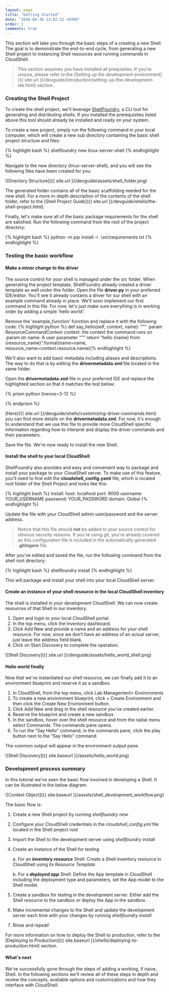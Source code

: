 ```yaml
---
layout: page
title: "Getting Started"
date: "2016-04-30 13:02:32 +0300"
order: 1
comments: true
---
```

This section will take you through the basic steps of a creating a new Shell. The goal is to demonstrate the end-to-end cycle, from generating a new Shell project to instancing Shell resources and running commands in CloudShell.  

> This section assumes you have installed all prequisites.  If you're unsure, please refer to the [Setting up the development environment]({{ site.url }}/devguide/introduction/setting-up-the-development-ide.html) section.  

### Creating the Shell Project

To create the shell project, we'll leverage [ShellFoundry](https://github.com/QualiSystems/shellfoundry), a CLI tool for generating and distributing shells. If you installed the prerequisites listed above this tool should already be installed and ready on your system.

To create a new project, simply run the following command in your local computer, which will create a new sub directory containing the basic shell project structure and files:

{% highlight bash %} shellfoundry new linux-server-shell {% endhighlight %}

Navigate to the new directory (linux-server-shell), and you will see the following files have been created for you:

![Directory Structure]({{ site.url }}/devguide/assets/shell_folder.png)

The generated folder contains all of the basic scaffolding needed for the new shell. For a more in-depth description of the contents of the shell folder, refer to the [Shell Project Guide]({{ site.url }}/devguide/shells/the-shell-project.html).

Finally, let's make sure all of the basic package requirements for the shell are satisfied. Run the following command
from the root of the project directory:

{% highlight bash %}
python -m pip install -r .\src\requirements.txt
{% endhighlight %}

### Testing the basic workflow

#### Make a minor change to the driver

The source control for your shell is managed under the _src_ folder. When generating the project template, ShellFoundry already created a driver template as well under this folder. Open the file **driver.py** in your preferred IDE/editor. You'll see it already contains a driver for our shell with an example command already in place. We'll soon implement our first command in this file. For now, let's just make sure everything is in working order by adding a simple 'hello world'.

Remove the 'example_function' function and replace it with the following code:
{% highlight python %}
def say_hello(self, context, name):
    """
    :param ResourceCommandContext context: the context the command runs on
    :param str name: A user parameter
    """
    return "hello {name} from {resource_name}".format(name=name, resource_name=context.resource.name){% endhighlight %}

We'll also want to add basic metadata including aliases and descriptions. The way to do that is by
editing the **drivermetadata.xml** file located in the same folder.

Open the **drivermetadata.xml** file in your preferred IDE and replace the highlighted section so that it matches
the test below:

{% prism python linenos=3-12 %}
<Driver Description="Describe the purpose of your CloudShell shell" MainClass="driver.LinuxServerShellDriver" Name="LinuxServerShellDriver" Version="1.0.0">
    <Layout>
        <Category Name="Samples">
            <Command Description="Simple hello world function" DisplayName="Say Hello" Name="say_hello" >
                <Parameters>
                    <Parameter Name="name" Type="String" Mandatory = "True" DefaultValue="" DisplayName="Your name"
                               Description="Enter your full name here"/>
                </Parameters>
            </Command>
        </Category>
    </Layout>
</Driver>

{% endprism %}

[Here]({{ site.url }}/devguide/shells/customizing-driver-commands.html) you can find more details on the **drivermetadata.xml**. For now, it's enough to understand that we use this file to provide more CloudShell specific information regarding how to interpret and display the driver commands and their parameters.

Save the file. We're now ready to install the new Shell.

#### Install the shell to your local CloudShell

ShellFoundry also provides and easy and convenient way to package and install your package to your CloudShell server.
To make use of this feature, you'll need to first edit the **cloudshell_config.yaml** file, which is located root folder of the Shell Project and looks like this:

{% highlight bash %}
install:
  host: localhost
  port: 9000
  username: YOUR_USERNAME
  password: YOUR_PASSWORD
  domain: Global
{% endhighlight %}

Update the file with your CloudShell admin user/password and the server address.


> Notice that this file should **not** be added to your source control for obvious security reasons.
If you're using git, you're already covered as this configuration file is included in the automatically generated
**.gitingore** file.

After you've edited and saved the file, run the following command from the shell root directory:

{% highlight bash %} shellfoundry install {% endhighlight %}

This will package and install your shell into your local CloudShell server.

#### Create an instance of your shell resource in the local CloudShell inventory

The shell is installed in your development CloudShell. We can now create resources of that Shell in our
inventory.

1.	Open and login to your local CloudShell portal.
2.	In the top menu, click the Inventory dashboard.
3.	Click Add New and provide a name and an address for your shell resource. For now, since we don’t have an address of an actual server, just leave the address field blank.
4.	Click on Start Discovery to complete the operation.

![Shell Discovery]({{ site.url }}/devguide/assets/hello_world_shell.png)

#### Hello world finally

Now that we've instantiated our shell resource, we can finally add it to an environment blueprint and reserve it as a sandbox.

1.	In CloudShell, from the top menu,  click Lab Management>  Environments
2.	To create a new environment blueprint, click + Create Environment and then click the Create New Environment button.
3.	Click Add New and drag in the shell resource you’ve created earlier.
4.	Reserve the blueprint and create a new sandbox.
5.	In the sandbox, hover over the shell resource and from the radial menu select Commands.
The commands pane opens.
6.	To run the “Say Hello” command, in the commands pane, click the play button next to the “Say Hello” command.

The common output will appear in the environment output pane.

![Shell Discovery]({{ site.baseurl }}/assets/hello_world.png)

### Development process summary

In this tutorial we've seen the basic flow involved in developing a Shell. It can be illustrated in the below diagram:

![Context Object]({{ site.baseurl }}/assets/shell_development_workflow.png)

The basic flow is:

1. Create a new Shell project by running _shellfoundry new_
2. Configure your CloudShell credentials in the _cloudshell_config.yml_ file located in the Shell project root
3. Import the Shell to the development server using _shellfoundry install_
4. Create an instance of the Shell for testing

    a. For an **_inventory resource_** Shell: Create a Shell inventory resource in CloudShell using its _Resource Template_.

    b. For a **_deployed app_** Shell: Define the App template in CloudShell including the deployment type and parameters, set the App model to the Shell model.
3. Create a sandbox for testing in the development server. Either add the Shell resource to the sandbox or deploy the App in the sandbox.
4. Make incremental changes to the Shell and update the development server each time with your changes by running _shellfoundry install_
5. Rinse and repeat!

For more information on how to deploy the Shell to production, refer to the [Deploying to Production]({{ site.baseurl }}/shells/deploying-to-production.html) section.

#### What's next

We've successfully gone through the steps of adding a working, if naive, Shell.
In the following sections we'll review all of these steps in depth and review the concepts, available options
and customizations and how they interface with CloudShell.
